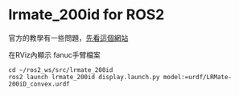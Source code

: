 # lrmate_200id for ROS2
官方的教學有一些問題，[先看這個網站](https://blog.csdn.net/zengaliang/article/details/122444490)

在RViz內顯示 fanuc手臂檔案
```
cd ~/ros2_ws/src/lrmate_200id
ros2 launch lrmate_200id display.launch.py model:=urdf/LRMate-200iD_convex.urdf
```

